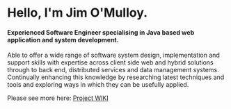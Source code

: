 # Hello, I'm Jim O'Mulloy.

#### Experienced Software Engineer specialising in Java based web application and system development.

Able to offer a wide range of software system design, implementation and support skills with expertise across client side web and hybrid solutions through to back end, distributed services and data management systems. Continually enhancing this knowledge by researching latest techniques and tools and exploring ways in which they can be usefully applied.

Please see more here: [Project WIKI](https://github.com/jimomulloy/instrument/wiki)
